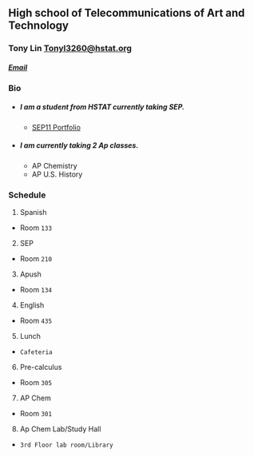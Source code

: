 **High school of Telecommunications of Art and Technology**
---
### Tony Lin Tonyl3260@hstat.org  
#### _[Email](Mailto:Tonyl3260@hstat.org)_
### Bio
* ##### I am a student from HSTAT currently taking SEP.
    * [SEP11 Portfolio](https://sites.google.com/s/1pKboOTPpxb6ktWdUmBUewGC-0vXYXJUJ/p/0B06m3riZvf-6Wm92TmNGOWl5dG8/edit?authuser=1)
* ##### I am currently taking 2 Ap classes.  
    * AP Chemistry  
    * AP U.S. History
### Schedule  
1. Spanish  
* Room `133`

2. SEP  
* Room `210`

3. Apush  
* Room `134`

4. English  
* Room `435`

5. Lunch  
* `Cafeteria`

6. Pre-calculus  
* Room `305`

7. AP Chem  
* Room `301`

8. Ap Chem Lab/Study Hall  
* `3rd Floor lab room/Library`
